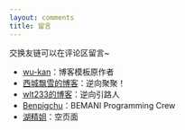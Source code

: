 ```yaml
---
layout: comments
title: 留言
---
```

交换友链可以在评论区留言~

- [wu-kan](https://wu-kan.github.io)：博客模板原作者
- [西城飘雪的博客](https://blog.hoshi.tech/)：逆向聚聚！
- [wlt233的博客](https://tqlwsl.moe/index.php/)：逆向引路人
- [Benpigchu](https://benpigchu.com/)：BEMANI Programming Crew
- [湖精姐](awa.moe)：空页面

